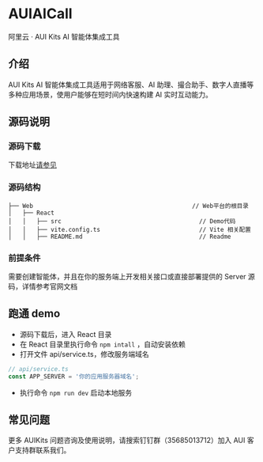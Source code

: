 # AUIAICall

阿里云 · AUI Kits AI 智能体集成工具

## 介绍

AUI Kits AI 智能体集成工具适用于网络客服、AI 助理、撮合助手、数字人直播等多种应用场景，使用户能够在短时间内快速构建 AI 实时互动能力。

## 源码说明

### 源码下载

下载地址[请参见](https://github.com/MediaBox-AUIKits/AUIAICall/tree/main/Web)

### 源码结构

```
├── Web                                             // Web平台的根目录
│   ├── React
│   │   ├── src                                       // Demo代码
│   │   ├── vite.config.ts                            // Vite 相关配置
│   │   ├── README.md                                 // Readme

```

### 前提条件

需要创建智能体，并且在你的服务端上开发相关接口或直接部署提供的 Server 源码，详情参考官网文档

## 跑通 demo

- 源码下载后，进入 React 目录
- 在 React 目录里执行命令 `npm intall` ，自动安装依赖
- 打开文件 api/service.ts，修改服务端域名

```typescript
// api/service.ts
const APP_SERVER = '你的应用服务器域名';
```

- 执行命令 `npm run dev` 启动本地服务

## 常见问题

更多 AUIKits 问题咨询及使用说明，请搜索钉钉群（35685013712）加入 AUI 客户支持群联系我们。
